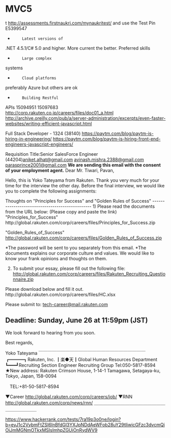 # MVC5
  t http://assessments.firstnaukri.com/mynaukritest/ and use the Test Pin E5399547
  *         Latest versions of
  .NET 4.5.1/C# 5.0 and higher.  More current the
  better.
  Preferred skills
  
  *         Large complex
  systems
  
  *         Cloud platforms
  preferably Azure but others are ok
  
  *         Building Restful
  APIs
15094951
15097683
http://corp.rakuten.co.jp/careers/files/doc01_a.html
http://archive.oreilly.com/pub/a/server-administration/excerpts/even-faster-websites/writing-efficient-javascript.html
 
Full Stack Developer - 1324 (38140)
https://paytm.com/blog/paytm-is-hiring-in-engineering/
https://paytm.com/blog/paytm-is-hiring-front-end-engineers-javascript-engineers/
 
Requisition Title:Senior SalesForce Engineer (44204)aniket.alhat@gmail.com avinash.mishra.2388@gmail.com parasprince2001@gmail.com
**We are sending this email with the consent of your employment agent.**
Dear Mr. Tiwari, Pavan,
 
Hello, this is Yoko Tateyama from Rakuten.
Thank you very much for your time for the interview the other day.
Before the final interview, we would like you to complete the following assignments:
 
<Pre-Interview Assignment>
Thoughts on "Principles for Success" and "Golden Rules of Success"
------------------------------------------------
1)        Please read the documents from the URL below:
(Please copy and paste the link)
"Principles_for_Success"
http://global.rakuten.com/corp/careers/files/Principles_for_Success.zip
 
"Golden_Rules_of_Success"
http://global.rakuten.com/corp/careers/files/Golden_Rules_of_Success.zip
 
*The password will be sent to you separately from this email.
*The documents explains our corporate culture and values.
We would like to know your frank opinions and thoughts on them.
 
2)   To submit your essay, please fill out the following file:
http://global.rakuten.com/corp/careers/files/Rakuten_Recruiting_Questionnaire.zip
 
<Health check>
Please download below and fill it out.
http://global.rakuten.com/corp/careers/files/HC.xlsx
 
 
Please submit to: tech-career@mail.rakuten.com
 
Deadline: Sunday, June 26 at 11:59pm (JST)
------------------------------------------------
 
We look forward to hearing from you soon.
 
Best regards,
 
Yoko Tateyama
￣￣￣￣￣￣￣￣￣￣￣￣￣￣￣￣￣￣￣￣￣￣￣￣
┏━━━┓Rakuten, Inc.
┃楽●天┃Global Human Resources Department
┗━━━┛Recruiting Section
           Engineer Recruiting Group
Tel:050-5817-8594
★New address:
Rakuten Crimson House, 1-14-1 Tamagawa,
Setagaya-ku, Tokyo, Japan, 158-0094
 
　TEL:+81-50-5817-8594
 
▼Career  http://global.rakuten.com/corp/careers/job/
▼RNN http://global.rakuten.com/corp/news/rnn/
＿＿＿＿＿＿＿＿＿＿＿＿＿＿＿＿＿＿＿＿＿＿＿
 
 https://www.hackerrank.com/tests/7ra19p3o0ne/login?b=eyJ1c2VybmFtZSI6InBfdGl3YXJpNDdAeWFob28uY29tIiwicGFzc3dvcmQiOiJmMGNmOTkxMSIsImhpZGUiOnRydWV9
